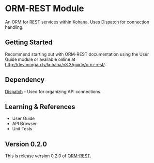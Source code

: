 # ORM-REST Module

An ORM for REST services within Kohana. Uses Dispatch for connection handling.

## Getting Started

Recommend starting out with ORM-REST documentation using the User Guide module or available 
online at http://dev.morgan.ly/kohana/v3.3/guide/orm-rest/.

## Dependency

[Dispatch](https://github.com/morgan/kohana-dispatch) - Used for organizing API connections.

## Learning & References

- User Guide
- API Browser
- Unit Tests

## Version 0.2.0

This is release version 0.2.0 of [ORM-REST](https://github.com/morgan/kohana-orm-rest).